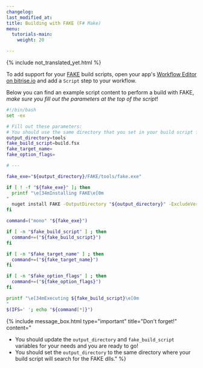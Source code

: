 ```yaml
---
changelog:
last_modified_at:
title: Building with FAKE (F# Make)
menu:
  tutorials-main:
    weight: 20

---
```

{% include not_translated_yet.html %}

To add support for your [FAKE](http://fsharp.github.io/FAKE/) build scripts,
open your app's [Workflow Editor on bitrise.io](/getting-started/manage-your-bitrise-workflow/)
and add a `Script` step to your workflow.

Below you can find an example script content to perform a build with FAKE,
_make sure you fill out the parameters at the top of the script_!

```bash
#!/bin/bash
set -ex

# Fill out these parameters:
# You should use the same directory that you set in your build script for the FAKE dll
output_directory=tools
fake_build_script=build.fsx
fake_target_name=
fake_option_flags=

# ---

fake_exe="${output_directory}/FAKE/tools/fake.exe"

if [ ! -f "${fake_exe}" ]; then
  printf "\e[34mInstalling FAKE\e[0m
"
  nuget install FAKE -OutputDirectory "${output_directory}" -ExcludeVersion -NoCache -NonInteractive
fi

command=("mono" "${fake_exe}")

if [ -n "$fake_build_script" ] ; then
  command+=("${fake_build_script}")
fi

if [ -n "$fake_target_name" ] ; then
  command+=("${fake_target_name}")
fi

if [ -n "$fake_option_flags" ] ; then
  command+=("${fake_option_flags}")
fi

printf "\e[34mExecuting ${fake_build_script}\e[0m
"
$(IFS=' '; echo "${command[*]}")
```

{% include message_box.html type="important" title="Don't forget!" content=" 

* You should update the `output_directory` and `fake_build_script` variables for your needs and you are ready to go!
* You should set the `output_directory` to the same directory where your build script will search for the FAKE dlls." %}